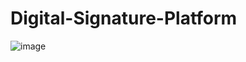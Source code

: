 # Digital-Signature-Platform
![image](https://github.com/user-attachments/assets/a157ee50-938e-412a-81f8-ddbfdbfb2dcb)
